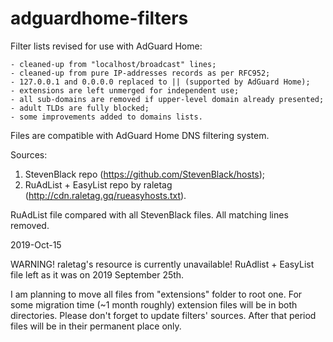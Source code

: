 # adguardhome-filters
Filter lists revised for use with AdGuard Home:

	- cleaned-up from "localhost/broadcast" lines;
	- cleaned-up from pure IP-addresses records as per RFC952;
	- 127.0.0.1 and 0.0.0.0 replaced to || (supported by AdGuard Home);
	- extensions are left unmerged for independent use;
	- all sub-domains are removed if upper-level domain already presented;
	- adult TLDs are fully blocked;
	- some improvements added to domains lists.

Files are compatible with AdGuard Home DNS filtering system.

Sources:
1. StevenBlack repo (https://github.com/StevenBlack/hosts);
2. RuAdList + EasyList repo by raletag (http://cdn.raletag.gq/rueasyhosts.txt).

RuAdList file compared with all StevenBlack files. All matching lines removed.

2019-Oct-15

WARNING! raletag's resource is currently unavailable!
RuAdlist + EasyList file left as it was on 2019 September 25th.

I am planning to move all files from "extensions" folder to root one.
For some migration time (~1 month roughly) extension files will be in both directories.
Please don't forget to update filters' sources.
After that period files will be in their permanent place only.
